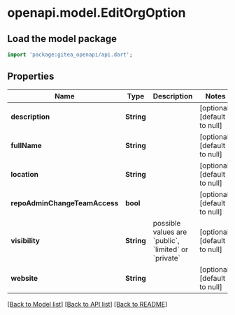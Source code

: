 # openapi.model.EditOrgOption

## Load the model package
```dart
import 'package:gitea_openapi/api.dart';
```

## Properties
Name | Type | Description | Notes
------------ | ------------- | ------------- | -------------
**description** | **String** |  | [optional] [default to null]
**fullName** | **String** |  | [optional] [default to null]
**location** | **String** |  | [optional] [default to null]
**repoAdminChangeTeamAccess** | **bool** |  | [optional] [default to null]
**visibility** | **String** | possible values are &#x60;public&#x60;, &#x60;limited&#x60; or &#x60;private&#x60; | [optional] [default to null]
**website** | **String** |  | [optional] [default to null]

[[Back to Model list]](../README.md#documentation-for-models) [[Back to API list]](../README.md#documentation-for-api-endpoints) [[Back to README]](../README.md)


